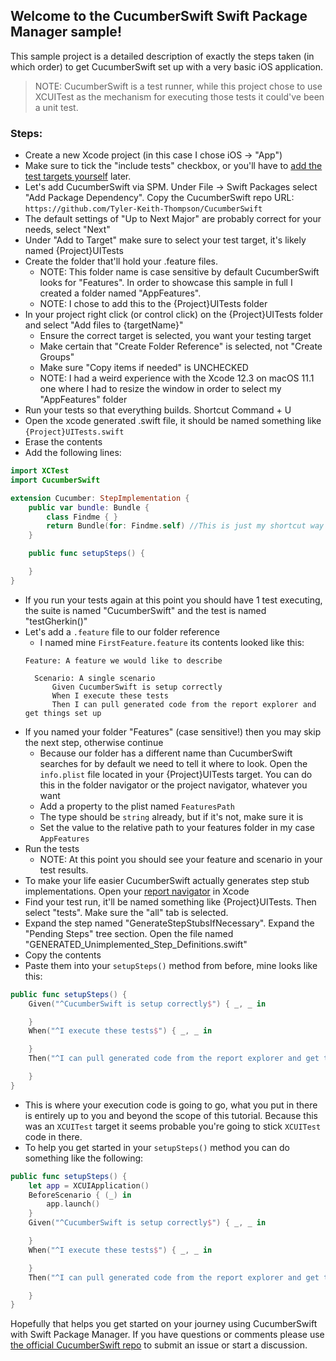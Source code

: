 ## Welcome to the CucumberSwift Swift Package Manager sample!
This sample project is a detailed description of exactly the steps taken (in which order) to get CucumberSwift set up with a very basic iOS application. 

> NOTE: CucumberSwift is a test runner, while this project chose to use XCUITest as the mechanism for executing those tests it could've been a unit test.

### Steps:
- Create a new Xcode project (in this case I chose iOS -> "App")
- Make sure to tick the "include tests" checkbox, or you'll have to [add the test targets yourself](https://developer.apple.com/library/archive/documentation/ToolsLanguages/Conceptual/Xcode_Overview/WorkingwithTargets.html) later. 
- Let's add CucumberSwift via SPM. Under File -> Swift Packages select "Add Package Dependency". Copy the CucumberSwift repo URL: `https://github.com/Tyler-Keith-Thompson/CucumberSwift`
- The default settings of "Up to Next Major" are probably correct for your needs, select "Next"
- Under "Add to Target" make sure to select your test target, it's likely named {Project}UITests
- Create the folder that'll hold your .feature files. 
  - NOTE: This folder name is case sensitive by default CucumberSwift looks for "Features". In order to showcase this sample in full I created a folder named "AppFeatures". 
  - NOTE: I chose to add this to the {Project}UITests folder
- In your project right click (or control click) on the {Project}UITests folder and select "Add files to {targetName}"
  - Ensure the correct target is selected, you want your testing target
  - Make certain that "Create Folder Reference" is selected, not "Create Groups"
  - Make sure "Copy items if needed" is UNCHECKED
  - NOTE: I had a weird experience with the Xcode 12.3 on macOS 11.1 one where I had to resize the window in order to select my "AppFeatures" folder
- Run your tests so that everything builds. Shortcut Command + U
- Open the xcode generated .swift file, it should be named something like `{Project}UITests.swift`
- Erase the contents
- Add the following lines:
```swift
import XCTest
import CucumberSwift

extension Cucumber: StepImplementation {
    public var bundle: Bundle {
        class Findme { }
        return Bundle(for: Findme.self) //This is just my shortcut way of identifying the test bundle, you do you. This bundle needs to contain the folder reference we added
    }

    public func setupSteps() {

    }
}
```
- If you run your tests again at this point you should have 1 test executing, the suite is named "CucumberSwift" and the test is named "testGherkin()"
- Let's add a `.feature` file to our folder reference
  - I named mine `FirstFeature.feature` its contents looked like this:
  ```gherkin
  Feature: A feature we would like to describe

    Scenario: A single scenario
        Given CucumberSwift is setup correctly
        When I execute these tests
        Then I can pull generated code from the report explorer and get things set up
  ```
- If you named your folder "Features" (case sensitive!) then you may skip the next step, otherwise continue
  - Because our folder has a different name than CucumberSwift searches for by default we need to tell it where to look. Open the `info.plist` file located in your {Project}UITests target. You can do this in the folder navigator or the project navigator, whatever you want
  - Add a property to the plist named `FeaturesPath`
  - The type should be `string` already, but if it's not, make sure it is
  - Set the value to the relative path to your features folder in my case `AppFeatures`
- Run the tests
  - NOTE: At this point you should see your feature and scenario in your test results.
- To make your life easier CucumberSwift actually generates step stub implementations. Open your [report navigator](https://developer.apple.com/library/archive/documentation/IDEs/Conceptual/xcode_guide-continuous_integration/view_integration_results.html) in Xcode
- Find your test run, it'll be named something like {Project}UITests. Then select "tests". Make sure the "all" tab is selected. 
- Expand the step named "GenerateStepStubsIfNecessary". Expand the "Pending Steps" tree section. Open the file named "GENERATED_Unimplemented_Step_Definitions.swift"
- Copy the contents
- Paste them into your `setupSteps()` method from before, mine looks like this:
```swift
public func setupSteps() {
    Given("^CucumberSwift is setup correctly$") { _, _ in

    }
    When("^I execute these tests$") { _, _ in

    }
    Then("^I can pull generated code from the report explorer and get things set up$") { _, _ in

    }
}
```
- This is where your execution code is going to go, what you put in there is entirely up to you and beyond the scope of this tutorial. Because this was an `XCUITest` target it seems probable you're going to stick `XCUITest` code in there.
- To help you get started in your `setupSteps()` method you can do something like the following:
```swift
public func setupSteps() {
    let app = XCUIApplication()
    BeforeScenario { (_) in
        app.launch()
    }
    Given("^CucumberSwift is setup correctly$") { _, _ in

    }
    When("^I execute these tests$") { _, _ in

    }
    Then("^I can pull generated code from the report explorer and get things set up$") { _, _ in

    }
}
```

Hopefully that helps you get started on your journey using CucumberSwift with Swift Package Manager. If you have questions or comments please use [the official CucumberSwift repo](https://github.com/Tyler-Keith-Thompson/CucumberSwift) to submit an issue or start a discussion.